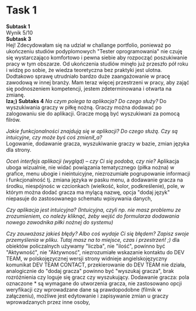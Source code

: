 # Task 1
**Subtask 1**  
Wynik 5/10  
**Subtask 3**  
Hej! Zdecydowałam się na udział w challange portfolio, ponieważ po ukończeniu studiów podyplomowych "Tester oprogramowania" nie czuję się wystarczająco komfortowo i pewna siebie aby rozpocząć poszukiwanie pracy w tym obszarze. Od ukończenia studiów minęło już przeszło pół roku i widzę po sobie, że wiedza teoretyczna bez praktyki jest ulotna. Dodtakowo sprawę utrudniało bardzo duże zaangażowanie w pracę zawodową w innej branży. Mam teraz więcej przestrzeni w pracy, aby zająć się podnoszeniem kompetencji, jestem zdeterminowana i otwarta na zmianę.  
**Iza;)**
**Subtaks 4**
*Na czym polega ta aplikacja? Do czego służy?*    Do wyszukiwania graczy w piłkę nożną. Graczy można dodawać po zalogowaniu sie do aplikacji. Gracze mogą być wyszukiwani za pomocą filrów.

*Jakie funkcjonalności znajdują się w aplikacji? Do czego służą. Czy są intuicyjne, czy może byś coś zmienił_a?*  
Logowanie, dodawanie gracza, wyszukiwanie graczy w bazie, zmian języka dla strony.

*Oceń interfejs aplikacji (wygląd) – czy Ci się podoba, czy nie?* Aplikacja uboga wizualnie, nie widać powiązania tematycznego (piłka nożna) w grafice, menu ubogie i nieintuicyjne, niezrozumiałe pogrupowanie informacji i funkcjonalność tj. zmiana języka w pasku menu, a dodawanie gracza na środku,  niespójnośc w czcionkach (wielkość, kolor, podkreślenie), pole, w którym można dodać gracza ma mylącą nazwę, opcja "dodaj język" niepasuje do zastosowanego schematu wpisywania danych, 

*Czy aplikacja jest intuicyjna? (Intuicyjna, czyli np. nie masz problemu ze zrozumieniem, co należy kliknąć, żeby wejść do formularza dodawania nowego zawodnika piłki nożnej do systemu)*

*Czy zauważasz jakieś błędy? Albo coś wydaje Ci się błędem? Zapisz swoje przemyślenia w pliku. Tutaj masz na to miejsce, czas i przestrzeń! ;)* 
dla obiektów policzalnych używamy "liczba", nie "ilość", powinno być "Aktywność", nie "Aktywnosć", niezrozumiałe wskazanie kontaktu do DEV TEAM, w polskojęzycznej wersji strony widnieje angielskojęzyczny komunikat DEV TEAM CONTACT, przekierowanie do DEV TEAM nie działa, analogicznie do "dodaj gracza" powinno być "wyszukaj gracza", brak rozróżnienia czy loguje się gracz czy wyszukujący. Dodawanie gracza: pola oznaczone * są wymagane do utworzenia gracza, nie zastosowano opcji weryfikacji czy wprowadzane dane są prawdopodobne (filmik w załączeniu), możliwe jest edytowanie i zapisywanie zmian u graczy wprowadzanych przez inne osoby, 
